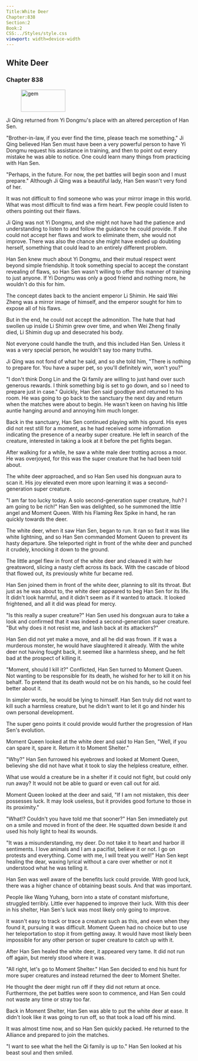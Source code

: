 ```yaml
---
Title:White Deer 
Chapter:838 
Section:2 
Book:2 
CSS:../Styles/style.css 
viewport: width=device-width
---
```

  
## White Deer
### Chapter 838
  
<figure>
	<img src="../Images/gem.gif" alt="gem" id="gem" width="120" height="60" />
</figure>
  

  
Ji Qing returned from Yi Dongmu's place with an altered perception of Han Sen.

"Brother-in-law, if you ever find the time, please teach me something." Ji Qing believed Han Sen must have been a very powerful person to have Yi Dongmu request his assistance in training, and then to point out every mistake he was able to notice. One could learn many things from practicing with Han Sen.

"Perhaps, in the future. For now, the pet battles will begin soon and I must prepare." Although Ji Qing was a beautiful lady, Han Sen wasn't very fond of her.

It was not difficult to find someone who was your mirror image in this world. What was most difficult to find was a firm heart. Few people could listen to others pointing out their flaws.

Ji Qing was not Yi Dongmu, and she might not have had the patience and understanding to listen to and follow the guidance he could provide. If she could not accept her flaws and work to eliminate them, she would not improve. There was also the chance she might have ended up doubting herself, something that could lead to an entirely different problem.

Han Sen knew much about Yi Dongmu, and their mutual respect went beyond simple friendship. It took something special to accept the constant revealing of flaws, so Han Sen wasn't willing to offer this manner of training to just anyone. If Yi Dongmu was only a good friend and nothing more, he wouldn't do this for him.

The concept dates back to the ancient emperor Li Shimin. He said Wei Zheng was a mirror image of himself, and the emperor sought for him to expose all of his flaws.

But in the end, he could not accept the admonition. The hate that had swollen up inside Li Shimin grew over time, and when Wei Zheng finally died, Li Shimin dug up and desecrated his body.

Not everyone could handle the truth, and this included Han Sen. Unless it was a very special person, he wouldn't say too many truths.

Ji Qing was not fond of what he said, and so she told him, "There is nothing to prepare for. You have a super pet, so you'll definitely win, won't you?"

"I don't think Dong Lin and the Qi family are willing to just hand over such generous rewards. I think something big is set to go down, and so I need to prepare just in case." Quickly, Han Sen said goodbye and returned to his room. He was going to go back to the sanctuary the next day and return when the matches were about to begin. He wasn't keen on having his little auntie hanging around and annoying him much longer.

Back in the sanctuary, Han Sen continued playing with his gourd. His eyes did not rest still for a moment, as he had received some information indicating the presence of a nearby super creature. He left in search of the creature, interested in taking a look at it before the pet fights began.

After walking for a while, he saw a white male deer trotting across a moor. He was overjoyed, for this was the super creature that he had been told about.

The white deer approached, and so Han Sen used his dongxuan aura to scan it. His joy elevated even more upon learning it was a second-generation super creature.

"I am far too lucky today. A solo second-generation super creature, huh? I am going to be rich!" Han Sen was delighted, so he summoned the little angel and Moment Queen. With his Flaming Rex Spike in hand, he ran quickly towards the deer.

The white deer, when it saw Han Sen, began to run. It ran so fast it was like white lightning, and so Han Sen commanded Moment Queen to prevent its hasty departure. She teleported right in front of the white deer and punched it crudely, knocking it down to the ground.

The little angel flew in front of the white deer and cleaved it with her greatsword, slicing a nasty cleft across its back. With the cascade of blood that flowed out, its previously white fur became red.

Han Sen joined them in front of the white deer, planning to slit its throat. But just as he was about to, the white deer appeared to beg Han Sen for its life. It didn't look harmful, and it didn't seem as if it wanted to attack. It looked frightened, and all it did was plead for mercy.

"Is this really a super creature?" Han Sen used his dongxuan aura to take a look and confirmed that it was indeed a second-generation super creature. "But why does it not resist me, and lash back at its attackers?"

Han Sen did not yet make a move, and all he did was frown. If it was a murderous monster, he would have slaughtered it already. With the white deer not having fought back, it seemed like a harmless sheep, and he felt bad at the prospect of killing it.

"Moment, should I kill it?" Conflicted, Han Sen turned to Moment Queen. Not wanting to be responsible for its death, he wished for her to kill it on his behalf. To pretend that its death would not be on his hands, so he could feel better about it.

In simpler words, he would be lying to himself. Han Sen truly did not want to kill such a harmless creature, but he didn't want to let it go and hinder his own personal development.

The super geno points it could provide would further the progression of Han Sen's evolution.

Moment Queen looked at the white deer and said to Han Sen, "Well, if you can spare it, spare it. Return it to Moment Shelter."

"Why?" Han Sen furrowed his eyebrows and looked at Moment Queen, believing she did not have what it took to slay the helpless creature, either.

What use would a creature be in a shelter if it could not fight, but could only run away? It would not be able to guard or even call out for aid.

Moment Queen looked at the deer and said, "If I am not mistaken, this deer possesses luck. It may look useless, but it provides good fortune to those in its proximity."

"What!? Couldn't you have told me that sooner?" Han Sen immediately put on a smile and moved in front of the deer. He squatted down beside it and used his holy light to heal its wounds.

"It was a misunderstanding, my deer. Do not take it to heart and harbor ill sentiments. I love animals and I am a pacifist, believe it or not. I go on protests and everything. Come with me, I will treat you well!" Han Sen kept healing the dear, waxing lyrical without a care over whether or not it understood what he was telling it.

Han Sen was well aware of the benefits luck could provide. With good luck, there was a higher chance of obtaining beast souls. And that was important.

People like Wang Yuhang, born into a state of constant misfortune, struggled terribly. Little ever happened to improve their luck. With this deer in his shelter, Han Sen's luck was most likely only going to improve.

It wasn't easy to track or trace a creature such as this, and even when they found it, pursuing it was difficult. Moment Queen had no choice but to use her teleportation to stop it from getting away. It would have most likely been impossible for any other person or super creature to catch up with it.

After Han Sen healed the white deer, it appeared very tame. It did not run off again, but merely stood where it was.

"All right, let's go to Moment Shelter." Han Sen decided to end his hunt for more super creatures and instead returned the deer to Moment Shelter.

He thought the deer might run off if they did not return at once. Furthermore, the pet battles were soon to commence, and Han Sen could not waste any time or stray too far.

Back in Moment Shelter, Han Sen was able to put the white deer at ease. It didn't look like it was going to run off, so that took a load off his mind.

It was almost time now, and so Han Sen quickly packed. He returned to the Alliance and prepared to join the matches.

"I want to see what the hell the Qi family is up to." Han Sen looked at his beast soul and then smiled.